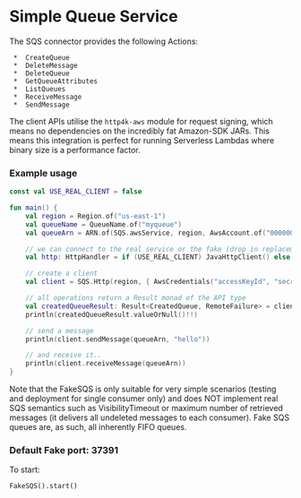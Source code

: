 # Simple Queue Service

The SQS connector provides the following Actions:

     *  CreateQueue
     *  DeleteMessage
     *  DeleteQueue
     *  GetQueueAttributes
     *  ListQueues
     *  ReceiveMessage
     *  SendMessage

The client APIs utilise the `http4k-aws` module for request signing, which means no dependencies on the incredibly fat
Amazon-SDK JARs. This means this integration is perfect for running Serverless Lambdas where binary size is a
performance factor.

### Example usage

```kotlin
const val USE_REAL_CLIENT = false

fun main() {
    val region = Region.of("us-east-1")
    val queueName = QueueName.of("myqueue")
    val queueArn = ARN.of(SQS.awsService, region, AwsAccount.of("000000001"), queueName)

    // we can connect to the real service or the fake (drop in replacement)
    val http: HttpHandler = if (USE_REAL_CLIENT) JavaHttpClient() else FakeSQS()

    // create a client
    val client = SQS.Http(region, { AwsCredentials("accessKeyId", "secretKey") }, http.debug())

    // all operations return a Result monad of the API type
    val createdQueueResult: Result<CreatedQueue, RemoteFailure> = client.createQueue(queueName, emptyMap(), emptyMap())
    println(createdQueueResult.valueOrNull()!!)

    // send a message
    println(client.sendMessage(queueArn, "hello"))

    // and receive it..
    println(client.receiveMessage(queueArn))
}
```

Note that the FakeSQS is only suitable for very simple scenarios (testing and deployment for single consumer only) and
does NOT implement real SQS semantics such as VisibilityTimeout or maximum number of retrieved messages (it delivers all
undeleted messages to each consumer). Fake SQS queues are, as such, all inherently FIFO queues.

### Default Fake port: 37391

To start:

```
FakeSQS().start()
```
